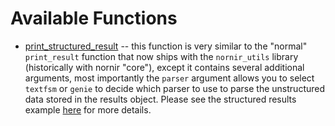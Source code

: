 # Available Functions

- [print_structured_result](https://scrapli.github.io/nornir_scrapli/api_docs/functions/#print_structured_result) -- this function is very similar to the "normal" 
  `print_result` function that now ships with the `nornir_utils` library (historically with nornir "core"), except 
  it contains several  additional arguments, most importantly the `parser` argument allows you to select `textfsm` 
  or `genie` to decide which parser to use to parse the unstructured data stored in the results object. Please see the structured
    results example [here](https://github.com/scrapli/nornir_scrapli/tree/master/examples/structured_data) for more details.
